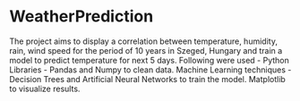 # WeatherPrediction
The project aims to display a correlation between temperature, humidity, rain, wind speed for the period of 10 years in Szeged, Hungary and train a model to predict temperature for next 5 days. 
Following were used -
Python Libraries - Pandas and Numpy to clean data.
Machine Learning techniques - Decision Trees and Artificial Neural Networks to train the model.
Matplotlib to visualize results.
